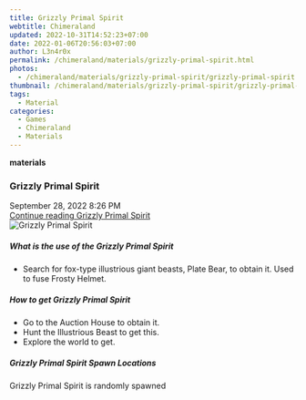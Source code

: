 ```yaml
---
title: Grizzly Primal Spirit
webtitle: Chimeraland
updated: 2022-10-31T14:52:23+07:00
date: 2022-01-06T20:56:03+07:00
author: L3n4r0x
permalink: /chimeraland/materials/grizzly-primal-spirit.html
photos:
  - /chimeraland/materials/grizzly-primal-spirit/grizzly-primal-spirit.webp
thumbnail: /chimeraland/materials/grizzly-primal-spirit/grizzly-primal-spirit.webp
tags:
  - Material
categories:
  - Games
  - Chimeraland
  - Materials
---
```


<section id="bootstrap-wrapper"><link rel="stylesheet" href="https://cdn.statically.io/gh/dimaslanjaka/Web-Manajemen/40ac3225/css/bootstrap-4.5-wrapper.css"/><div class="row g-0 border rounded overflow-hidden flex-md-row mb-4 shadow-sm position-relative"><div class="col p-4 d-flex flex-column position-static"><strong class="d-inline-block mb-2 text-success">materials</strong><h3 class="mb-0">Grizzly Primal Spirit</h3><div class="mb-1 text-muted">September 28, 2022 8:26 PM</div><a href="#" class="stretched-link d-none">Continue reading Grizzly Primal Spirit</a></div><div class="col-auto d-none d-lg-block"><img src="/chimeraland/materials/grizzly-primal-spirit/grizzly-primal-spirit.webp" alt="Grizzly Primal Spirit"/></div></div><div class="row"><div class="col-lg-6 col-12 mb-2"><div class="card"><div class="card-body"><h5 class="card-title">What is the use of the Grizzly Primal Spirit</h5><div class="card-text"><ul><li>Search for fox-type illustrious giant beasts, Plate Bear, to obtain it. Used to fuse Frosty Helmet.</li></ul></div></div></div></div><div class="col-lg-6 col-12 mb-2"><div class="card"><div class="card-body"><h5 class="card-title">How to get Grizzly Primal Spirit</h5><div class="card-text"><ul><li>Go to the Auction House to obtain it.</li><li>Hunt the Illustrious Beast to get this.</li><li>Explore the world to get.</li></ul></div></div></div></div><div class="col-12 mb-2"><h5>Grizzly Primal Spirit Spawn Locations</h5><p>Grizzly Primal Spirit is randomly spawned</p></div></div></section>
